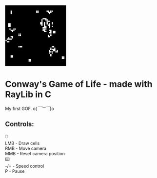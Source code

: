 ![git_cover.gif](./res/git_cover.gif)  

# Conway's Game of Life - made with RayLib in C  
My first GOF. o(*￣︶￣*)o  

## Controls:  
🖱️  
LMB - Draw cells  
RMB - Move camera  
MMB - Reset camera position  
⌨️  
-/= - Speed control  
 P  - Pause
